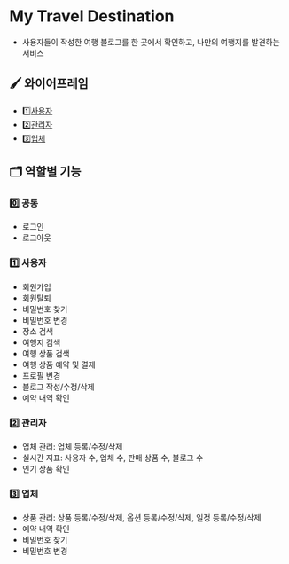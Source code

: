 # My Travel Destination
- 사용자들이 작성한 여행 블로그를 한 곳에서 확인하고, 나만의 여행지를 발견하는 서비스

## 🖌️ 와이어프레임
- 1️⃣[사용자](https://www.figma.com/design/pz5HnNQ6CbxfQP8pICnl6K/my-travel-service?node-id=2-153&p=f&t=nUCVQhWyv5rZqjOm-0)
- 2️⃣[관리자](https://www.figma.com/design/pz5HnNQ6CbxfQP8pICnl6K/my-travel-service?node-id=94-839&p=f&t=nUCVQhWyv5rZqjOm-0)
- 3️⃣[업체](https://www.figma.com/design/pz5HnNQ6CbxfQP8pICnl6K/my-travel-service?node-id=94-838&p=f&t=nUCVQhWyv5rZqjOm-0)

## 🗂️ 역할별 기능

### 0️⃣ 공통
- 로그인
- 로그아웃

### 1️⃣ 사용자
- 회원가입
- 회원탈퇴
- 비밀번호 찾기
- 비밀번호 변경
- 장소 검색
- 여행지 검색
- 여행 상품 검색
- 여행 상품 예약 및 결제
- 프로필 변경
- 블로그 작성/수정/삭제
- 예약 내역 확인

### 2️⃣ 관리자
- 업체 관리: 업체 등록/수정/삭제
- 실시간 지표: 사용자 수, 업체 수, 판매 상품 수, 블로그 수
- 인기 상품 확인

### 3️⃣ 업체
- 상품 관리: 상품 등록/수정/삭제, 옵션 등록/수정/삭제, 일정 등록/수정/삭제
- 예약 내역 확인
- 비밀번호 찾기
- 비밀번호 변경